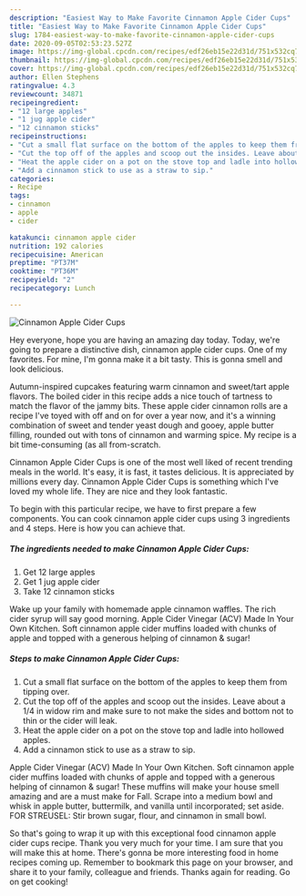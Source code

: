 ```yaml
---
description: "Easiest Way to Make Favorite Cinnamon Apple Cider Cups"
title: "Easiest Way to Make Favorite Cinnamon Apple Cider Cups"
slug: 1784-easiest-way-to-make-favorite-cinnamon-apple-cider-cups
date: 2020-09-05T02:53:23.527Z
image: https://img-global.cpcdn.com/recipes/edf26eb15e22d31d/751x532cq70/cinnamon-apple-cider-cups-recipe-main-photo.jpg
thumbnail: https://img-global.cpcdn.com/recipes/edf26eb15e22d31d/751x532cq70/cinnamon-apple-cider-cups-recipe-main-photo.jpg
cover: https://img-global.cpcdn.com/recipes/edf26eb15e22d31d/751x532cq70/cinnamon-apple-cider-cups-recipe-main-photo.jpg
author: Ellen Stephens
ratingvalue: 4.3
reviewcount: 34871
recipeingredient:
- "12 large apples"
- "1 jug apple cider"
- "12 cinnamon sticks"
recipeinstructions:
- "Cut a small flat surface on the bottom of the apples to keep them from tipping over."
- "Cut the top off of the apples and scoop out the insides. Leave about a 1/4 in widow rim and make sure to not make the sides and bottom not to thin or the cider will leak."
- "Heat the apple cider on a pot on the stove top and ladle into hollowed apples."
- "Add a cinnamon stick to use as a straw to sip."
categories:
- Recipe
tags:
- cinnamon
- apple
- cider

katakunci: cinnamon apple cider 
nutrition: 192 calories
recipecuisine: American
preptime: "PT37M"
cooktime: "PT36M"
recipeyield: "2"
recipecategory: Lunch

---
```



![Cinnamon Apple Cider Cups](https://img-global.cpcdn.com/recipes/edf26eb15e22d31d/751x532cq70/cinnamon-apple-cider-cups-recipe-main-photo.jpg)

Hey everyone, hope you are having an amazing day today. Today, we're going to prepare a distinctive dish, cinnamon apple cider cups. One of my favorites. For mine, I'm gonna make it a bit tasty. This is gonna smell and look delicious.

Autumn-inspired cupcakes featuring warm cinnamon and sweet/tart apple flavors. The boiled cider in this recipe adds a nice touch of tartness to match the flavor of the jammy bits. These apple cider cinnamon rolls are a recipe I&#39;ve toyed with off and on for over a year now, and it&#39;s a winning combination of sweet and tender yeast dough and gooey, apple butter filling, rounded out with tons of cinnamon and warming spice. My recipe is a bit time-consuming (as all from-scratch.

Cinnamon Apple Cider Cups is one of the most well liked of recent trending meals in the world. It's easy, it is fast, it tastes delicious. It is appreciated by millions every day. Cinnamon Apple Cider Cups is something which I've loved my whole life. They are nice and they look fantastic.


To begin with this particular recipe, we have to first prepare a few components. You can cook cinnamon apple cider cups using 3 ingredients and 4 steps. Here is how you can achieve that.

<!--inarticleads1-->

##### The ingredients needed to make Cinnamon Apple Cider Cups:

1. Get 12 large apples
1. Get 1 jug apple cider
1. Take 12 cinnamon sticks


Wake up your family with homemade apple cinnamon waffles. The rich cider syrup will say good morning. Apple Cider Vinegar (ACV) Made In Your Own Kitchen. Soft cinnamon apple cider muffins loaded with chunks of apple and topped with a generous helping of cinnamon &amp; sugar! 

<!--inarticleads2-->

##### Steps to make Cinnamon Apple Cider Cups:

1. Cut a small flat surface on the bottom of the apples to keep them from tipping over.
1. Cut the top off of the apples and scoop out the insides. Leave about a 1/4 in widow rim and make sure to not make the sides and bottom not to thin or the cider will leak.
1. Heat the apple cider on a pot on the stove top and ladle into hollowed apples.
1. Add a cinnamon stick to use as a straw to sip.


Apple Cider Vinegar (ACV) Made In Your Own Kitchen. Soft cinnamon apple cider muffins loaded with chunks of apple and topped with a generous helping of cinnamon &amp; sugar! These muffins will make your house smell amazing and are a must make for Fall. Scrape into a medium bowl and whisk in apple butter, buttermilk, and vanilla until incorporated; set aside. FOR STREUSEL: Stir brown sugar, flour, and cinnamon in small bowl. 

So that's going to wrap it up with this exceptional food cinnamon apple cider cups recipe. Thank you very much for your time. I am sure that you will make this at home. There's gonna be more interesting food in home recipes coming up. Remember to bookmark this page on your browser, and share it to your family, colleague and friends. Thanks again for reading. Go on get cooking!

